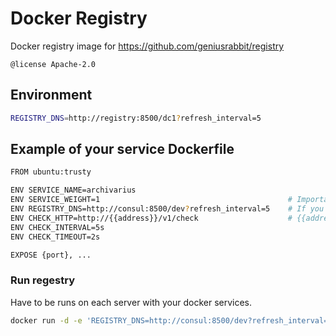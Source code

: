 # Docker Registry

Docker registry image for https://github.com/geniusrabbit/registry

    @license Apache-2.0

## Environment

```sh
REGISTRY_DNS=http://registry:8500/dc1?refresh_interval=5
```

## Example of your service Dockerfile

```sh
FROM ubuntu:trusty

ENV SERVICE_NAME=archivarius
ENV SERVICE_WEIGHT=1                                          # Importance of the service in the group of same services
ENV REGISTRY_DNS=http://consul:8500/dev?refresh_interval=5    # If you use discover service of registry
ENV CHECK_HTTP=http://{{address}}/v1/check                    # {{address}} automaticaly replaced to real address of service
ENV CHECK_INTERVAL=5s
ENV CHECK_TIMEOUT=2s

EXPOSE {port}, ...
```

### Run regestry

Have to be runs on each server with your docker services.

```sh
docker run -d -e 'REGISTRY_DNS=http://consul:8500/dev?refresh_interval=5' geniusrabbit/registry
```

